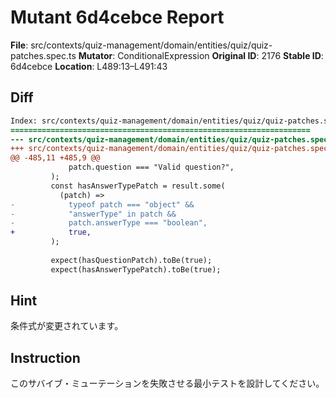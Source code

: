 # Mutant 6d4cebce Report

**File**: src/contexts/quiz-management/domain/entities/quiz/quiz-patches.spec.ts
**Mutator**: ConditionalExpression
**Original ID**: 2176
**Stable ID**: 6d4cebce
**Location**: L489:13–L491:43

## Diff

```diff
Index: src/contexts/quiz-management/domain/entities/quiz/quiz-patches.spec.ts
===================================================================
--- src/contexts/quiz-management/domain/entities/quiz/quiz-patches.spec.ts	original
+++ src/contexts/quiz-management/domain/entities/quiz/quiz-patches.spec.ts	mutated #2176
@@ -485,11 +485,9 @@
             patch.question === "Valid question?",
         );
         const hasAnswerTypePatch = result.some(
           (patch) =>
-            typeof patch === "object" &&
-            "answerType" in patch &&
-            patch.answerType === "boolean",
+            true,
         );
 
         expect(hasQuestionPatch).toBe(true);
         expect(hasAnswerTypePatch).toBe(true);
```

## Hint

条件式が変更されています。

## Instruction

このサバイブ・ミューテーションを失敗させる最小テストを設計してください。
